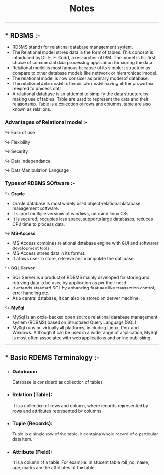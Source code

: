 # <p align="center"> Notes </p>
<!------------------------------------------------------------->
----------------------------------------------------------------------------------------------------------------------------------------------
## * RDBMS :-
- RDBMS stands for relational database management system.
- The Relational model stores data in the form of tables. This concept is introduced by Dr. E. F. Codd, a researcher of IBM. The model is thr first choice of commercial data processing application for storing the  data.
- Relational model is most famous because of its simplest structure as compare to other database models like nettwork or hierarchicacl model.
- The relational model is now consider as primary model of database.
- The relational data model is the simple model having all the properties reeqired to process data.
- A relational database is an atttempt to simplify the data structure by making use of tables. Table are used to represent the data and their relationship. Table is a collection of rows and columns. table are also known as relations.

### Advantages of Relational model :-
  ↪ Ease of use
  
  ↪ Flexibility
  
  ↪ Security

  ↪ Data Independance

  ↪ Data Manipulation Language
   


### Types of RDBMS SOftware :-
  ↪ **Oracle**
  - Oracle database is most widely used object-relational database management software.
  - it suport multiple versions of windows, unix and linux OSs.
  - It is secured, occupies less space, supports large databases, reduces CPU time to process data. 
  
  ↪ **MS-Access**
  - MS-Access combines relational database engine with GUI and softwarer development tools.
  - MS-Access stores data in its format.
  - It allows user to store, reteieve and manipulate the database. 
  
  ↪ **SQL Server**
  - SQL Server is a product of RDBMS mainly developed for storing and retriving data to be used by application as per their need.
  - It extends standard SQL by enhancing features like transaction control, error handling etc.
  - As a central database, it can also be stored on derver machine.

  ↪ **MySql**
  - MySql is an orcle-backed open source relational darabase management system (RDBMS) based on Structured Query Language (SQL).
  - MySql runs on virtually all platforms, inicluding Linux, Unix and Windows. Although it can be used in a wide range of application, MySql  is most often associated with web applications and online publishing.

<!------------------------------------------------------------->
----------------------------------------------------------------------------------------------------------------------------------------------
## * Basic RDBMS Terminalogy :-
- ### Database:

  Database is considerd as collection of tables.
 
- ### Relation (Table):

  It is a collection of rows and column, where records represented by rows and attributes represented by columns.

- ### Tuple (Records):

  Tuple is a single row of the table. it containa whole record of a particular data item.

- ### Attribute (Field):

  It is a column of a table. For example: in student table roll_no, name, age, marks are the attributes of the table.


